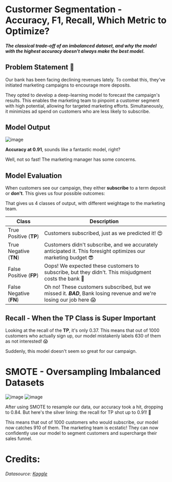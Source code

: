 # Custormer Segmentation - Accuracy, F1, Recall, Which Metric to Optimize?

##### The classical trade-off of an imbalanced dataset, and why the model with the highest accuracy doesn't always make the best model. 

## Problem Statement 🏦
Our bank has been facing declining revenues lately. To combat this, they've initiated marketing campaigns to encourage more deposits. 

They opted to develop a deep-learning model to forecast the campaign's results. 
This enables the marketing team to pinpoint a customer segment with high potential, allowing for targeted marketing efforts. 
Simultaneously, it minimizes ad spend on customers who are less likely to subscribe.

## Model Output
![image](https://user-images.githubusercontent.com/29735171/181032729-45f45d8a-21cf-4815-8160-e62a52be8f0d.png)

**Accuracy at 0.91**, sounds like a fantastic model, right?

Well, not so fast! The marketing manager has some concerns.

## Model Evaluation
When customers see our campaign, they either **subscribe** to a term deposit or **don't**. This gives us four possible outcomes:


That gives us 4 classes of output, with different weightage to the marketing team.

| Class | Description |
| ---   | ---      |
| True Positive (**TP**)| Customers subscribed, just as we predicted it! :heart_eyes: |
| True Negative (**TN**)| Customers didn't subscribe, and we accurately anticipated it. This foresight optimizes our marketing budget :sunglasses: |
| False Positive (**FP**)| Oops! We expected these customers to subscribe, but they didn't. This misjudgment costs the bank :grimacing: |
| False Negative (**FN**)| Oh no! These customers subscribed, but we missed it. ***BAD***, Bank losing revenue and we're losing our job here :scream: |


## Recall - When the TP Class is Super Important 

Looking at the recall of the **TP**, it's only 0.37. 
This means that out of 1000 customers who actually sign up, our model mistakenly labels 630 of them as not interested! 😱

Suddenly, this model doesn't seem so great for our campaign.


# SMOTE - Oversampling Imbalanced Datasets

![image](https://user-images.githubusercontent.com/29735171/181029001-8fe0db40-d58a-421a-970d-c613ca3b7882.png)
![image](https://user-images.githubusercontent.com/29735171/181032095-edeb0fe0-e589-4973-a625-3e1e5d05c9b5.png)

After using SMOTE to resample our data, our accuracy took a hit, dropping to 0.84. 
But here's the silver lining: the recall for TP shot up to 0.91! 🥳

This means that out of 1000 customers who would subscribe, our model now catches 910 of them. 
The marketing team is ecstatic! They can now confidently use our model to segment customers and supercharge their sales funnel.



# Credits:
###### Datasource: [Kaggle](https://www.kaggle.com/datasets/kunalgupta2616/hackerearth-customer-segmentation-hackathon)

